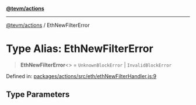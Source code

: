 [**@tevm/actions**](../README.md)

***

[@tevm/actions](../globals.md) / EthNewFilterError

# Type Alias: EthNewFilterError

> **EthNewFilterError**\<\> = `UnknownBlockError` \| `InvalidBlockError`

Defined in: [packages/actions/src/eth/ethNewFilterHandler.js:9](https://github.com/evmts/tevm-monorepo/blob/main/packages/actions/src/eth/ethNewFilterHandler.js#L9)

## Type Parameters
